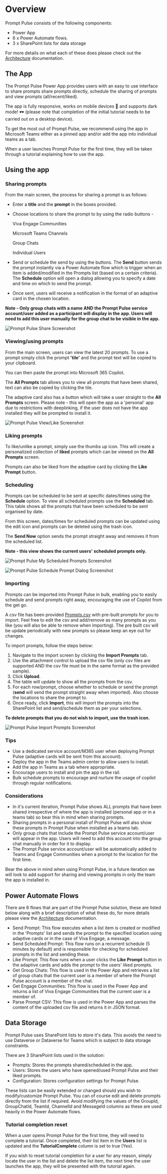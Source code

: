 # Overview

Prompt Pulse consists of the following components:

- Power App
- 6 x Power Automate flows.
- 3 x SharePoint lists for data storage

For more details on what each of these does please check out the [Architecture](Architecture.md) documentation.

## The App

The Prompt Pulse Power App provides users with an easy to use interface to share prompts share prompts directly, schedule the sharing of prompts and view prompts (all/recent/liked).

The app is fully responsive, works on mobile devices 📱 and supports dark mode! 🕶️ (please note that completion of the initial tutorial needs to be carried out on a desktop device).

To get the most out of Prompt Pulse, we recommend using the app in Microsoft Teams either as a pinned app and/or add the app into individual teams as a tab. 

When a user launches Prompt Pulse for the first time, they will be taken through a tutorial explaining how to use the app. 

## Using the app

### Sharing prompts

From the main screen, the process for sharing a prompt is as follows:

- Enter a **title** and the **prompt** in the boxes provided.
- Choose locations to share the prompt to by using the radio buttons - 

    Viva Engage Communities

    Microsoft Teams Channels

    Group Chats

    Individual Users

- Send or schedule the send by using the buttons. The **Send** button sends the prompt instantly via a Power Automate flow which is trigger when an item is added/modified in the Prompts list (based on a certain criteria). The **Schedule** option will open a dialog allowing you to specify a date and time on which to send the prompt.

- Once sent, users will receive a notification in the format of an adaptive card in the chosen location.

**Note - Only group chats with a name AND the Prompt Pulse service account/user added as a participant will display in the app. Users will need to add this user manually for the group chat to be visible in the app.**

<img src="https://github.com/pnp/prompt-pulse/blob/main/Documentation/Images/prompt-pulse-share-screenshot.png?raw=true" alt="Prompt Pulse Share Screenshot"><br/>

### Viewing/using prompts

From the main screen, users can view the latest 20 prompts. To use a prompt simply click the prompt **'tile'** and the prompt text will be copied to your clipboard. 

You can then paste the prompt into Microsoft 365 Copilot. 

The **All Prompts** tab allows you to view all prompts that have been shared, text can also be copied by clicking the tile.

The adaptive card also has a button which will take a user straight to the **All Prompts** screen. Please note - this will open the app as a 'personal' app due to restrictions with deeplinking, if the user does not have the app installed they will be prompted to install it.

<img src="https://github.com/pnp/prompt-pulse/blob/main/Documentation/Images/prompt-pulse-viewliking-screenshot.png?raw=true" alt="Prompt Pulse View/Like Screenshot"><br/>

### Liking prompts

To like/unlike a prompt, simply use the thumbs up icon. This will create a personalized collection of **liked** prompts which can be viewed on the **All Prompts** screen.

Prompts can also be liked from the adaptive card by clicking the **Like Prompt** button. 

### Scheduling

Prompts can be scheduled to be sent at specific dates/times using the **Schedule** option. To view all scheduled prompts use the **Scheduled** tab. This table shows all the prompts that have been scheduled to be sent organised by date.

From this screen, dates/times for scheduled prompts can be updated using the edit icon and prompts can be deleted using the trash icon. 

The **Send Now** option sends the prompt straight away and removes it from the scheduled list.

**Note - this view shows the current users' scheduled prompts only.**

<img src="https://github.com/pnp/prompt-pulse/blob/main/Documentation/Images/prompt-pulse-scheduled-screenshot.png?raw=true" alt="Prompt Pulse My Scheduled Prompts Screenshot"><br/>

<img src="https://github.com/pnp/prompt-pulse/blob/main/Documentation/Images/prompt-pulse-scheduledialog-screenshot.png?raw=true" alt="Prompt Pulse Schedule Prompt Dialog Screenshot"><br/>


### Importing

Prompts can be imported into Prompt Pulse in bulk, enabling you to easily schedule and send prompts right away, encouraging the use of Copilot from the get go.

A csv file has been provided [Prompts.csv](../Prompts.csv) with pre-built prompts for you to import. Feel free to edit the csv and add/remove as many prompts as you like (you will also be able to remove when importing). The pre built csv will be update periodically with new prompts so please keep an eye out for changes.

To import prompts, follow the steps below:

1. Navigate to the import screen by clicking the **Import Prompts** tab.
2. Use the attachment control to upload the csv file (only csv files are supported AND the csv file must be in the same format as the provided sample).
3. Click **Upload**.
4. The table will update to show all the prompts from the csv.
5. For each row/prompt, choose whether to schedule or send the prompt (**send** will send the prompt straight away when imported). Also choose the locations to share the prompt to.
6. Once ready, click **Import**, this will import the prompts into the SharePoint list and send/schedule them as per your selections.

**To delete prompts that you do not wish to import, use the trash icon.**

<img src="https://github.com/pnp/prompt-pulse/blob/main/Documentation/Images/prompt-pulse-import-screenshot.png?raw=true" alt="Prompt Pulse Import Prompts Screenshot"><br/>

### Tips

- Use a dedicated service account/M365 user when deploying Prompt Pulse (adaptive cards will be sent from this account).
- Deploy the app in the Teams admin center to allow users to install.
- Add the app in Teams as a tab where appropriate.
- Encourage users to install and pin the app in the rail.
- Bulk schedule prompts to encourage and nurture the usage of copilot through regular notifications.

### Considerations

- In it's current iteration, Prompt Pulse shows ALL prompts that have been shared irrespective of where the app is installed (personal app or in a teams tab) so bear this in mind when sharing prompts.
- Sharing prompts in a personal install of Prompt Pulse will also show these prompts in Prompt Pulse when installed as a teams tab.
- Only group chats that include the Prompt Pulse service account/user will appear in the app. Users will need to add this account into the group chat manually in order for it to display.
- The Prompt Pulse service account/user will be automatically added to Teams and Engage Communities when a prompt to the location for the first time.

Bear the above in mind when using Prompt Pulse, in a future iteration we will look to add support for sharing and viewing prompts in only the team the app is installed in. 


## Power Automate Flows

There are 6 flows that are part of the Prompt Pulse solution, these are listed below along with a brief description of what these do, for more details please view the [Architecture](Architecture.md) documentation.

- Send Prompt: This flow executes when a list item is created or modified in the 'Prompts' list and sends the prompt to the specified location using adaptive cards or in the case of Viva Engage, a message.
- Send Scheduled Prompt: This flow runs on a recurrent schedule (5 minutes by default) and is responsible for checking for scheduled prompts in the list and sending these.
- Like Prompt: This flow runs when a user clicks the **Like Prompt** button in the adaptive cards and adds the prompt to the users' liked prompts.
- Get Group Chats: This flow is used in the Power App and retrieves a list of group chats that the current user is a member of where the Prompt Pulse account is a member of the chat.
- Get Engage Communities: This flow is used in the Power App and returns a list of Viva Engage Communities that the current user is a member of.
- Parse Prompt CSV: This flow is used in the Power App and parses the content of the uploaded csv file and returns it in JSON format.

## Data Storage

Prompt Pulse uses SharePoint lists to store it's data. This avoids the need to use Dataverse or Dataverse for Teams which is subject to data storage constraints.

There are 3 SharePoint lists used in the solution:

- Prompts: Stores the prompts shared/scheduled in the app.
- Users: Stores the users who have opened/used Prompt Pulse and their liked prompts.
- Configuration: Stores configuration settings for Prompt Pulse.

These lists can be easily extended or changed should you wish to modify/customize Prompt Pulse. You can of course edit and delete prompts directly from the list if required. Avoid modifying the values of the GroupId, GroupChatId, TeamId, ChannelId and MessageId columns as these are used heavily in the Power Automate flows.

### Tutorial completion reset

When a user opens Prompt Pulse for the first time, they will need to complete a tutorial. Once completed, their list item in the **Users** list is updated and the **TutorialComplete** column is set to true (Yes). 

If you wish to reset tutorial completion for a user for any reason, simply locate the user in the list and delete the list item, the next time the user launches the app, they will be presented with the tutorial again.
